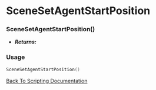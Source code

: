 # SceneSetAgentStartPosition

### SceneSetAgentStartPosition()
- ***Returns:*** 

### Usage

```Lua
SceneSetAgentStartPosition()
```


[Back To Scripting Documentation](../README.md)
